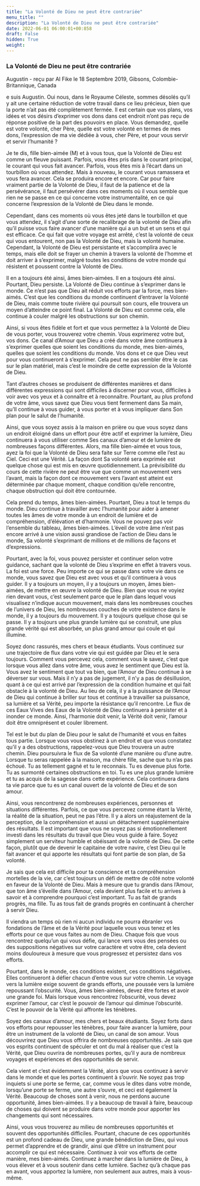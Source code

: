 ```yaml
---
title: "La Volonté de Dieu ne peut être contrariée"
menu_title: ""
description: "La Volonté de Dieu ne peut être contrariée"
date: 2022-06-01 06:00:01+00:858
draft: False
hidden: True
weight:
---
```

### La Volonté de Dieu ne peut être contrariée

Augustin - reçu par Al Fike le 18 Septembre 2019, Gibsons, Colombie-Britannique, Canada

e suis Augustin. Oui nous, dans le Royaume Céleste, sommes désolés qu’il y ait une certaine réduction de votre travail dans ce lieu précieux, bien que la porte n’ait pas été complètement fermée. Il est certain que vos plans, vos idées et vos désirs d’exprimer vos dons dans cet endroit n’ont pas reçu de réponse positive de la part des pouvoirs en place. Vous demandez, quelle est votre volonté, cher Père, quelle est votre volonté en termes de mes dons, l’expression de ma vie dédiée à vous, cher Père, et pour vous servir et servir l’humanité ?

Je te dis, fille bien-aimée (M) et à vous tous, que la Volonté de Dieu est comme un fleuve puissant. Parfois, vous êtes pris dans le courant principal, le courant qui vous fait avancer. Parfois, vous êtes mis à l’écart dans un tourbillon où vous attendez. Mais à nouveau, le courant vous ramassera et vous fera avancer. Cela se produira encore et encore. Car pour faire vraiment partie de la Volonté de Dieu, il faut de la patience et de la persévérance, il faut persévérer dans ces moments où il vous semble que rien ne se passe en ce qui concerne votre instrumentalité, en ce qui concerne l’expression de la Volonté de Dieu dans le monde.

Cependant, dans ces moments où vous êtes jeté dans le tourbillon et que vous attendez, il s’agit d’une sorte de recalibrage de la volonté de Dieu afin qu’il puisse vous faire avancer d’une manière qui a un but et un sens et qui est efficace. Ce qui fait que votre voyage est arrêté, c’est la volonté de ceux qui vous entourent, non pas la Volonté de Dieu, mais la volonté humaine. Cependant, la Volonté de Dieu est persistante et s’accomplira avec le temps, mais elle doit se frayer un chemin à travers la volonté de l’homme et doit arriver à s’exprimer, malgré toutes les conditions de votre monde qui résistent et poussent contre la Volonté de Dieu.

Il en a toujours été ainsi, âmes bien-aimées. Il en a toujours été ainsi. Pourtant, Dieu persiste. La Volonté de Dieu continue à s’exprimer dans le monde. Ce n’est pas que Dieu ait réduit vos efforts par la force, mes bien-aimés. C’est que les conditions du monde continuent d’entraver la Volonté de Dieu, mais comme toute rivière qui poursuit son cours, elle trouvera un moyen d’atteindre ce point final. La Volonté de Dieu est comme cela, elle continue à couler malgré les obstructions sur son chemin.

Ainsi, si vous êtes fidèle et fort et que vous permettez à la Volonté de Dieu de vous porter, vous trouverez votre chemin. Vous exprimerez votre but, vos dons. Ce canal d’Amour que Dieu a créé dans votre âme continuera à s’exprimer quelles que soient les conditions du monde, mes bien-aimés, quelles que soient les conditions du monde. Vos dons et ce que Dieu veut pour vous continueront à s’exprimer. Cela peut ne pas sembler être le cas sur le plan matériel, mais c’est le moindre de cette expression de la Volonté de Dieu.

Tant d’autres choses se produisent de différentes manières et dans différentes expressions qui sont difficiles à discerner pour vous, difficiles à voir avec vos yeux et à connaître et à reconnaître. Pourtant, au plus profond de votre âme, vous savez que Dieu vous tient fermement dans Sa main, qu’Il continue à vous guider, à vous porter et à vous impliquer dans Son plan pour le salut de l’humanité.

Ainsi, que vous soyez assis à la maison en prière ou que vous soyez dans un endroit éloigné dans un effort pour être actif et exprimer la lumière, Dieu continuera à vous utiliser comme Ses canaux d’amour et de lumière de nombreuses façons différentes. Alors, ma fille bien-aimée et vous tous, ayez la foi que la Volonté de Dieu sera faite sur Terre comme elle l’est au Ciel. Ceci est une Vérité. La façon dont Sa volonté sera exprimée est quelque chose qui est mis en œuvre quotidiennement. La prévisibilité du cours de cette rivière ne peut être vue que comme un mouvement vers l’avant, mais la façon dont ce mouvement vers l’avant est atteint est déterminée par chaque moment, chaque condition qu’elle rencontre, chaque obstruction qui doit être contournée.

Cela prend du temps, âmes bien-aimées. Pourtant, Dieu a tout le temps du monde. Dieu continue à travailler avec l’humanité pour aider à amener toutes les âmes de votre monde à un endroit de lumière et de compréhension, d’élévation et d’harmonie. Vous ne pouvez pas voir l’ensemble du tableau, âmes bien-aimées. L’éveil de votre âme n’est pas encore arrivé à une vision aussi grandiose de l’action de Dieu dans le monde, Sa volonté s’exprimant de millions et de millions de façons et d’expressions.

Pourtant, avec la foi, vous pouvez persister et continuer selon votre guidance, sachant que la volonté de Dieu s’exprime en effet à travers vous. La foi est une force. Peu importe ce qui se passe dans votre vie dans ce monde, vous savez que Dieu est avec vous et qu’il continuera à vous guider. Il y a toujours un moyen, il y a toujours un moyen, âmes bien-aimées, de mettre en œuvre la volonté de Dieu. Bien que vous ne voyiez rien devant vous, c’est seulement parce que le plan dans lequel vous visualisez n’indique aucun mouvement, mais dans les nombreuses couches de l’univers de Dieu, les nombreuses couches de votre existence dans le monde, il y a toujours du mouvement. Il y a toujours quelque chose qui se passe. Il y a toujours une plus grande lumière qui se construit, une plus grande vérité qui est absorbée, un plus grand amour qui coule et qui illumine.

Soyez donc rassurés, mes chers et beaux étudiants. Vous continuez sur une trajectoire de flux dans votre vie qui est guidée par Dieu et le sera toujours. Comment vous percevez cela, comment vous le savez, c’est que lorsque vous allez dans votre âme, vous avez le sentiment que Dieu est là. Vous avez le sentiment que tout va bien, que l’Amour de Dieu continue à se déverser sur vous. Mais il n’y a pas de jugement, il n’y a pas de désillusion, quant à ce qui est arrivé par l’expression de la condition humaine et qui fait obstacle à la volonté de Dieu. Au lieu de cela, il y a la puissance de l’Amour de Dieu qui continue à briller sur tous et continue à travailler sa puissance, sa lumière et sa Vérité, peu importe la résistance qu’il rencontre. Le flux de ces Eaux Vives des Eaux de la Volonté de Dieu continuera à persister et à inonder ce monde. Ainsi, l’harmonie doit venir, la Vérité doit venir, l’amour doit être omniprésent et couler librement.

Tel est le but du plan de Dieu pour le salut de l’humanité et vous en faites tous partie. Lorsque vous vous obstinez à un endroit et que vous constatez qu’il y a des obstructions, rappelez-vous que Dieu trouvera un autre chemin. Dieu poursuivra le flux de Sa volonté d’une manière ou d’une autre. Lorsque tu seras rappelée à la maison, ma chère fille, sache que tu n’as pas échoué. Tu as tellement gagné et tu le reconnais. Tu es devenue plus forte. Tu as surmonté certaines obstructions en toi. Tu es une plus grande lumière et tu as acquis de la sagesse dans cette expérience. Cela continuera dans ta vie parce que tu es un canal ouvert de la volonté de Dieu et de son amour.

Ainsi, vous rencontrerez de nombreuses expériences, personnes et situations différentes. Parfois, ce que vous percevez comme étant la Vérité, la réalité de la situation, peut ne pas l’être. Il y a alors un réajustement de la perception, de la compréhension et aussi un détachement supplémentaire des résultats. Il est important que vous ne soyez pas si émotionnellement investi dans les résultats du travail que Dieu vous guide à faire. Soyez simplement un serviteur humble et obéissant de la volonté de Dieu. De cette façon, plutôt que de devenir le capitaine de votre navire, c’est Dieu qui le fait avancer et qui apporte les résultats qui font partie de son plan, de Sa volonté.

Je sais que cela est difficile pour ta conscience et ta compréhension mortelles de la vie, car c’est toujours un défi de mettre de côté notre volonté en faveur de la Volonté de Dieu. Mais à mesure que tu grandis dans l’Amour, que ton âme s’éveille dans l’Amour, cela devient plus facile et tu arrives à savoir et à comprendre pourquoi c’est important. Tu as fait de grands progrès, ma fille. Tu as tous fait de grands progrès en continuant à chercher à servir Dieu.

Il viendra un temps où rien ni aucun individu ne pourra ébranler vos fondations de l’âme et de la Vérité pour laquelle vous vous tenez et les efforts pour ce que vous faites au nom de Dieu. Chaque fois que vous rencontrez quelqu’un qui vous défie, qui lance vers vous des pensées ou des suppositions négatives sur votre caractère et votre être, cela devient moins douloureux à mesure que vous progressez et persistez dans vos efforts.

Pourtant, dans le monde, ces conditions existent, ces conditions négatives. Elles continueront à défier chacun d’entre vous sur votre chemin. Le voyage vers la lumière exige souvent de grands efforts, une poussée vers la lumière repoussant l’obscurité. Vous, âmes bien-aimées, devez être fortes et avoir une grande foi. Mais lorsque vous rencontrez l’obscurité, vous devez exprimer l’amour, car c’est le pouvoir de l’amour qui diminue l’obscurité. C’est le pouvoir de la Vérité qui affronte les ténèbres.

Soyez des canaux d’amour, mes chers et beaux étudiants. Soyez forts dans vos efforts pour repousser les ténèbres, pour faire avancer la lumière, pour être un instrument de la volonté de Dieu, un canal de son amour. Vous découvrirez que Dieu vous offrira de nombreuses opportunités. Je sais que vos esprits continuent de spéculer et ont du mal à réaliser que c’est la Vérité, que Dieu ouvrira de nombreuses portes, qu’il y aura de nombreux voyages et expériences et des opportunités de servir.

Cela vient et c’est évidemment la Vérité, alors que vous continuez à servir dans le monde et que les portes continuent à s’ouvrir. Ne soyez pas trop inquiets si une porte se ferme, car, comme vous le dites dans votre monde, lorsqu’une porte se ferme, une autre s’ouvre, et ceci est également la Vérité. Beaucoup de choses sont à venir, nous ne perdons aucune opportunité, âmes bien-aimées. Il y a beaucoup de travail à faire, beaucoup de choses qui doivent se produire dans votre monde pour apporter les changements qui sont nécessaires.

Ainsi, vous vous trouverez au milieu de nombreuses opportunités et souvent des opportunités difficiles. Pourtant, chacune de ces opportunités est un profond cadeau de Dieu, une grande bénédiction de Dieu, qui vous permet d’apprendre et de grandir, ainsi que d’être un instrument pour accomplir ce qui est nécessaire. Continuez à voir vos efforts de cette manière, mes bien-aimés. Continuez à marcher dans la lumière de Dieu, à vous élever et à vous soutenir dans cette lumière. Sachez qu’à chaque pas en avant, vous apportez la lumière, non seulement aux autres, mais à vous-même.



